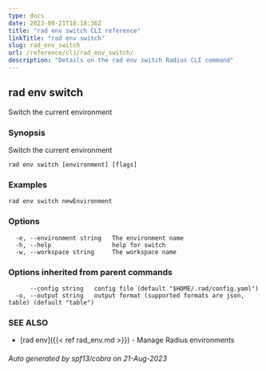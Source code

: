 ```yaml
---
type: docs
date: 2023-08-21T18:18:36Z
title: "rad env switch CLI reference"
linkTitle: "rad env switch"
slug: rad_env_switch
url: /reference/cli/rad_env_switch/
description: "Details on the rad env switch Radius CLI command"
---
```

## rad env switch

Switch the current environment

### Synopsis

Switch the current environment

```
rad env switch [environment] [flags]
```

### Examples

```
rad env switch newEnvironment
```

### Options

```
  -e, --environment string   The environment name
  -h, --help                 help for switch
  -w, --workspace string     The workspace name
```

### Options inherited from parent commands

```
      --config string   config file (default "$HOME/.rad/config.yaml")
  -o, --output string   output format (supported formats are json, table) (default "table")
```

### SEE ALSO

* [rad env]({{< ref rad_env.md >}})	 - Manage Radius environments

###### Auto generated by spf13/cobra on 21-Aug-2023
